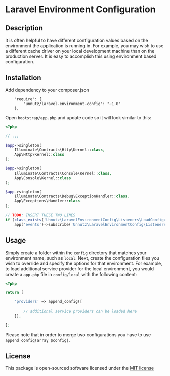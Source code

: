 # Laravel Environment Configuration

## Description

It is often helpful to have different configuration values based on the environment the application is running in. For example, you may wish to use a different cache driver on your local development machine than on the production server. It is easy to accomplish this using environment based configuration.

## Installation

Add dependency to your composer.json

```
    "require": {
        "unnutz/laravel-environment-config": "~1.0"
    },
```
Open `bootstrap/app.php` and update code so it will look similar to this:

```php
<?php

// ...

$app->singleton(
    Illuminate\Contracts\Http\Kernel::class,
    App\Http\Kernel::class
);

$app->singleton(
    Illuminate\Contracts\Console\Kernel::class,
    App\Console\Kernel::class
);

$app->singleton(
    Illuminate\Contracts\Debug\ExceptionHandler::class,
    App\Exceptions\Handler::class
);

// TODO: INSERT THESE TWO LINES
if (class_exists('Unnutz\LaravelEnvironmentConfig\Listeners\LoadConfigurationEventListener'))
    app('events')->subscribe('Unnutz\LaravelEnvironmentConfig\Listeners\LoadConfigurationEventListener');
```

## Usage

Simply create a folder within the `config` directory that matches your environment name, such as `local`. Next, create the configuration files you wish to override and specify the options for that environment. For example, to load additional service provider for the local environment, you would create a `app.php` file in `config/local` with the following content:

```php
<?php

return [

    'providers' => append_config([
        
        // additional service providers can be loaded here
    ]),

];
```

Please note that in order to merge two configurations you have to use `append_config(array $config)`.
## License

This package is open-sourced software licensed under the [MIT license](http://opensource.org/licenses/MIT)